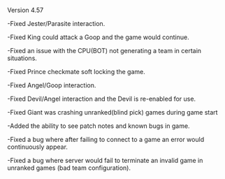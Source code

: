 Version 4.57

-Fixed Jester/Parasite interaction.

-Fixed King could attack a Goop and the game would continue.

-Fixed an issue with the CPU(BOT) not generating a team in certain situations.

-Fixed Prince checkmate soft locking the game.

-Fixed Angel/Goop interaction.

-Fixed Devil/Angel interaction and the Devil is re-enabled for use.

-Fixed Giant was crashing unranked(blind pick) games during game start

-Added the ability to see patch notes and known bugs in game.

-Fixed a bug where after failing to connect to a game an error would continuously appear.

-Fixed a bug where server would fail to terminate an invalid game in unranked games (bad team configuration).
